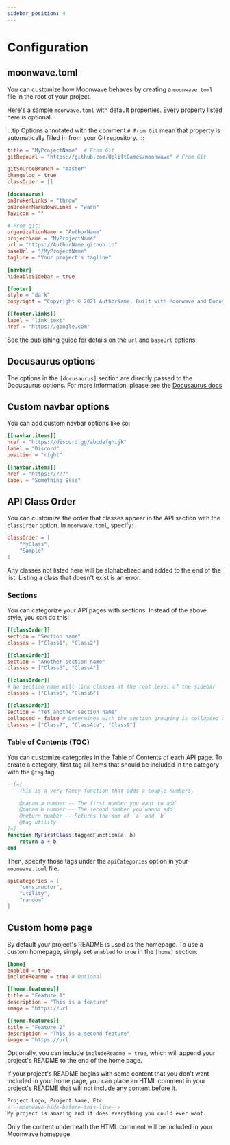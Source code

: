 ```yaml
---
sidebar_position: 4
---
```


# Configuration

## moonwave.toml

You can customize how Moonwave behaves by creating a `moonwave.toml` file in the root of your project.

Here's a sample `moonwave.toml` with default properties. Every property listed here is optional.

:::tip
Options annotated with the comment `# From Git` mean that property is automatically filled in from your Git repository.
:::

```toml
title = "MyProjectName"  # From Git
gitRepoUrl = "https://github.com/UpliftGames/moonwave" # From Git

gitSourceBranch = "master"
changelog = true
classOrder = []

[docusaurus]
onBrokenLinks = "throw"
onBrokenMarkdownLinks = "warn"
favicon = ""

# From git:
organizationName = "AuthorName"
projectName = "MyProjectName"
url = "https://AuthorName.github.io"
baseUrl = "/MyProjectName"
tagline = "Your project's tagline"

[navbar]
hideableSidebar = true

[footer]
style = "dark"
copyright = "Copyright © 2021 AuthorName. Built with Moonwave and Docusaurus"

[[footer.links]]
label = "link text"
href = "https://google.com"
```

See [the publishing guide](/docs/Publishing) for details on the `url` and `baseUrl` options.

## Docusaurus options

The options in the `[docusaurus]` section are directly passed to the Docusaurus options. For more information, please see the [Docusaurus docs](https://docusaurus.io/docs/docusaurus.config.js)

## Custom navbar options

You can add custom navbar options like so:

```toml
[[navbar.items]]
href = "https://discord.gg/abcdefghijk"
label = "Discord"
position = "right"

[[navbar.items]]
href = "https://???"
label = "Something Else"
```

## API Class Order

You can customize the order that classes appear in the API section with the `classOrder` option. In `moonwave.toml`, specify:

```toml
classOrder = [
	"MyClass",
	"Sample"
]
```

Any classes not listed here will be alphabetized and added to the end of the list. Listing a class that doesn't exist is an error.

### Sections

You can categorize your API pages with sections. Instead of the above style, you can do this:

```toml
[[classOrder]]
section = "Section name"
classes = ["Class1", "Class2"]

[[classOrder]]
section = "Another section name"
classes = ["Class3", "Class4"]

[[classOrder]]
# No section name will link classes at the root level of the sidebar
classes = ["Class5", "Class6"]

[[classOrder]]
section = "Yet another section name"
collapsed = false # Determines with the section grouping is collapsed or expanded on page load. Defaults to true.
classes = ["Class7", "ClassAte", "Class9"]
```

### Table of Contents (TOC)

You can customize categories in the Table of Contents of each API page. To create a category, first tag all items that should be included in the category with the `@tag` tag.

```lua
--[=[
	This is a very fancy function that adds a couple numbers.

	@param a number -- The first number you want to add
	@param b number -- The second number you wanna add
	@return number -- Returns the sum of `a` and `b`
	@tag utility
]=]
function MyFirstClass:taggedFunction(a, b)
	return a + b
end
```

Then, specify those tags under the `apiCategories` option in your `moonwave.toml` file.

```toml
apiCategories = [
    "constructor",
    "utility",
    "random"
]
```

## Custom home page

By default your project's README is used as the homepage. To use a custom homepage, simply set `enabled` to `true` in the `[home]` section:

```toml
[home]
enabled = true
includeReadme = true # Optional

[[home.features]]
title = "Feature 1"
description = "This is a feature"
image = "https://url

[[home.features]]
title = "Feature 2"
description = "This is a second feature"
image = "https://url
```

Optionally, you can include `includeReadme = true`, which will append your project's README to the end of the home page.

If your project's README begins with some content that you don't want included in your home page, you can place an HTML comment in your project's README that will not include any content before it.

```html
Project Logo, Project Name, Etc
<!--moonwave-hide-before-this-line-->
My project is amazing and it does everything you could ever want.
```

Only the content underneath the HTML comment will be included in your Moonwave homepage.
